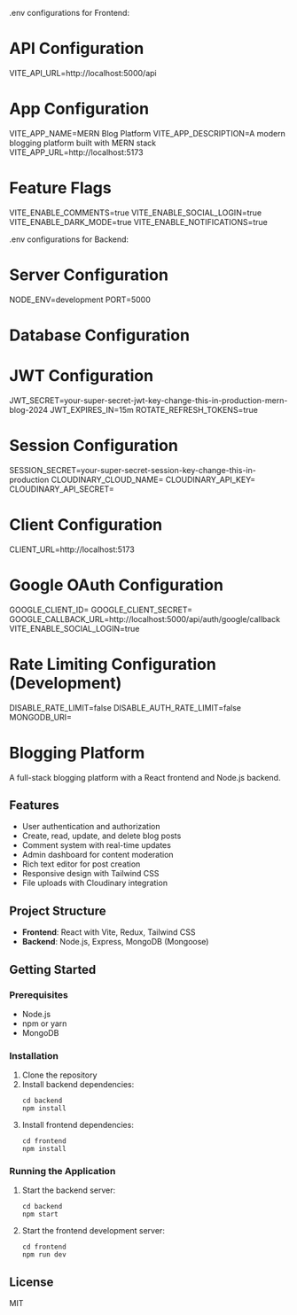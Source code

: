 .env configurations for Frontend:
# API Configuration
VITE_API_URL=http://localhost:5000/api
# App Configuration
VITE_APP_NAME=MERN Blog Platform
VITE_APP_DESCRIPTION=A modern blogging platform built with MERN stack
VITE_APP_URL=http://localhost:5173
# Feature Flags
VITE_ENABLE_COMMENTS=true
VITE_ENABLE_SOCIAL_LOGIN=true
VITE_ENABLE_DARK_MODE=true
VITE_ENABLE_NOTIFICATIONS=true

.env configurations for Backend:
# Server Configuration
NODE_ENV=development
PORT=5000
# Database Configuration
# JWT Configuration
JWT_SECRET=your-super-secret-jwt-key-change-this-in-production-mern-blog-2024
JWT_EXPIRES_IN=15m
ROTATE_REFRESH_TOKENS=true
# Session Configuration
SESSION_SECRET=your-super-secret-session-key-change-this-in-production
CLOUDINARY_CLOUD_NAME=
CLOUDINARY_API_KEY=
CLOUDINARY_API_SECRET=
# Client Configuration
CLIENT_URL=http://localhost:5173
# Google OAuth Configuration
GOOGLE_CLIENT_ID=
GOOGLE_CLIENT_SECRET=
GOOGLE_CALLBACK_URL=http://localhost:5000/api/auth/google/callback
VITE_ENABLE_SOCIAL_LOGIN=true
# Rate Limiting Configuration (Development)
DISABLE_RATE_LIMIT=false
DISABLE_AUTH_RATE_LIMIT=false
MONGODB_URI=


# Blogging Platform

A full-stack blogging platform with a React frontend and Node.js backend.

## Features

- User authentication and authorization
- Create, read, update, and delete blog posts
- Comment system with real-time updates
- Admin dashboard for content moderation
- Rich text editor for post creation
- Responsive design with Tailwind CSS
- File uploads with Cloudinary integration

## Project Structure

- **Frontend**: React with Vite, Redux, Tailwind CSS
- **Backend**: Node.js, Express, MongoDB (Mongoose)

## Getting Started

### Prerequisites

- Node.js
- npm or yarn
- MongoDB

### Installation

1. Clone the repository
2. Install backend dependencies:
   ```
   cd backend
   npm install
   ```
3. Install frontend dependencies:
   ```
   cd frontend
   npm install
   ```

### Running the Application

1. Start the backend server:
   ```
   cd backend
   npm start
   ```
2. Start the frontend development server:
   ```
   cd frontend
   npm run dev
   ```

## License

MIT 